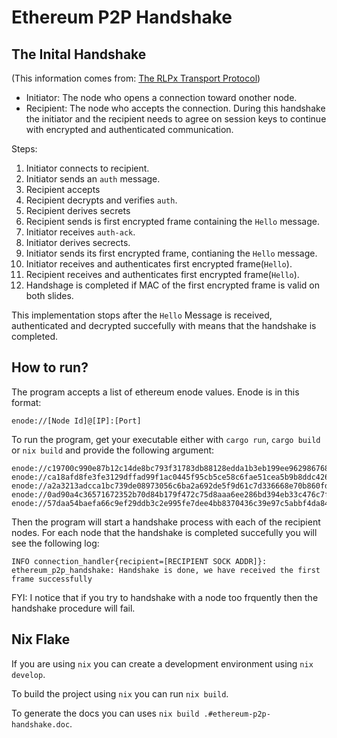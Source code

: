 # Ethereum P2P Handshake

## The Inital Handshake
(This information comes from: [The RLPx Transport Protocol](https://github.com/ethereum/devp2p/blob/master/rlpx.md#initial-handshake))
* Initiator: The node who opens a connection toward onother node.
* Recipient: The node who accepts the connection.
During this handshake the initiator and the recipient needs to agree on session keys to continue with encrypted and authenticated communication.

Steps:

1. Initiator connects to recipient.
2. Initiator sends an `auth` message.
3. Recipient accepts
4. Recipient decrypts and verifies `auth`.
5. Recipient derives secrets
6. Recipient sends is first encrypted frame containing the `Hello` message.
7. Initiator receives `auth-ack`.
8. Initiator derives secrects.
9. Initiator sends its first encrypted frame, contianing the `Hello` message.
10. Initiator receives and authenticates first encrypted frame(`Hello`).
11. Recipient receives and authenticates first encrypted frame(`Hello`).
12. Handshage is completed if MAC of the first encrypted frame is valid on both slides.

This implementation stops after the `Hello` Message is received, authenticated and decrypted succefully with means that the handshake is completed.

## How to run?
The program accepts a list of ethereum enode values. Enode is in this format: 
```text
enode://[Node Id]@[IP]:[Port]
```

To run the program, get your executable either with `cargo run`, `cargo build` or `nix build` and provide the following argument:
```text
enode://c19700c990e87b12c14de8bc793f31783db88128edda1b3eb199ee962986768a743b9160d1630b22a16be564bd14bc4e529026a5843c7350567b0f6b1c7e786b@193.16.246.17:30303  enode://ca18afd8fe3fe3129dffad99f1ac0445f95cb5ce58c6fae51cea5b9b8ddc4264f25be0becd4bdba950488c6ae986a946f11c53f381fa037669c2d97bf39bfaf7@116.202.174.111:30304  enode://a2a3213adcca1bc739de08973056c6ba2a692de5f9d61c7d336668e70b860fd45d40e2194a121baa42c32991749497a92ef1db7b3a42b7c55fab5195de74f468@37.60.248.95:30303  enode://0ad90a4c36571672352b70d84b179f472c75d8aaa6ee286bd394eb33c476c7fa4406875731e2ea5de69df42313050109f7370c139e0a9c8c086c510ff98f0627@171.66.161.42:31404 enode://57daa54baefa66c9ef29ddb3c2e995fe7dee4bb8370436c39e97c5abbf4da84bb69d94ce8517ceb172f43caa9449469cced56994727a7409c72c307a5d078408@130.61.239.252:30303
```
Then the program will start a handshake process with each of the recipient nodes.
For each node that the handshake is completed succefully you will see the following log:
```text
INFO connection_handler{recipient=[RECIPIENT SOCK ADDR]}: ethereum_p2p_handshake: Handshake is done, we have received the first frame successfully
```

FYI: I notice that if you try to handshake with a node too frquently then the handshake procedure will fail.

## Nix Flake
If you are using `nix` you can create a development environment using `nix develop`.

To build the project using `nix` you can run `nix build`.

To generate the docs you can uses `nix build .#ethereum-p2p-handshake.doc`.
